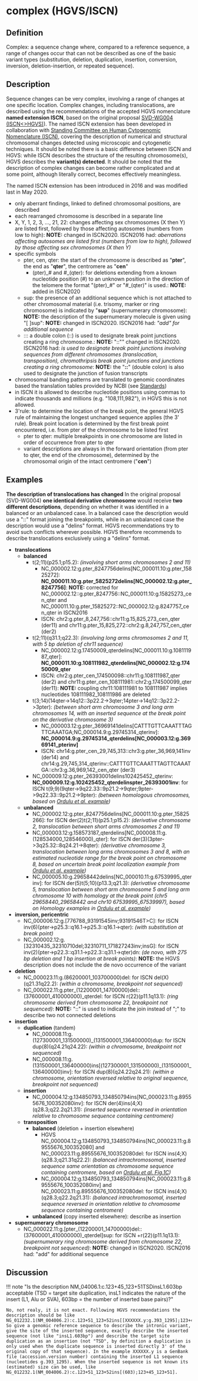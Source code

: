 # complex (HGVS/ISCN)

## Definition

Complex: a sequence change where, compared to a reference sequence, a range of changes occur that can not be described as one of the basic variant types (substitution, deletion, duplication, insertion, conversion, inversion, deletion-insertion, or repeated sequence).

## Description

Sequence changes can be very complex, involving a range of changes at one specific location. Complex changes, including translocations, are described using the recommendations of the accepted HGVS nomenclature **named extension ISCN**, based on the original proposal [SVD-WG004 (ISCN<>HGVS)](../../../consultation/SVD-WG004/)). The named ISCN extension has been developed in collaboration with [Standing Committee on Human Cytogenomic Nomenclature (ISCN)](../../../consultation/ISCN/), covering the description of numerical and structural chromosomal changes detected using microscopic and cytogenetic techniques. It should be noted there is a basic difference between ISCN and HGVS: while ISCN describes the structure of the resulting chromosome(s), HGVS describes the **variant(s) detected**. It should be noted that the description of complex changes can become rather complicated and at some point, although literally correct, becomes effectively meaningless.<br>

The named ISCN extension has been introduced in 2016 and was modified last in May 2020.<br>

* only aberrant findings, linked to defined chromosomal positions, are described
* each rearranged chromosome is described in a separate line
* X, Y, 1, 2, 3, ..., 21, 22: changes affecting sex chromosomes (X then Y) are listed first, followed by those affecting autosomes (numbers from low to high): **NOTE:**    changed in ISCN2020. ISCN2016 had: _aberrations affecting autosomes are listed first (numbers from low to high), followed by those affecting sex chromosomes (X then Y)_
* specific symbols
    * pter, cen, qter: the start of the chromosome is described as "**pter**", the end as "**qter**", the centromere as "**cen**"
        * (pter)\_# and #\_(qter): for deletions extending from a known nucleotide position (#) to an unknown position in the direction of the telomere the format "(pter)\_#" or "#\_(qter)" is used.: **NOTE:**    added in ISCN2020
    * sup: the presence of an additional sequence which is not attached to other chromosomal material (i.e. trisomy, marker or ring chromosome) is indicated by "**sup**" (supernumerary chromosome): **NOTE:**    the description of the supernumerary molecule is given using "[ ]sup": **NOTE:**    changed in ISCN2020. ISCN2016 had: _"add" for additional sequence_
    * ::: a double colon (::) is used to designate break point junctions creating a ring chromosome.: **NOTE:**    "::"" changed in ISCN2020. ISCN2016 had: _is used to designate break point junctions involving sequences from different chromosomes (translocation, transposition), chromothripsis break point junctions and junctions creating a ring chromosome_: **NOTE:**    the "**::**" (double colon) is also used to designate the junction of fusion transcripts
* chromosomal banding patterns are translated to genomic coordinates based the translation tables provided by NCBI (see [Standards](../../../background/standards/#ISCN))
* in ISCN it is allowed to describe nucleotide positions using commas to indicate thousands and millions (e.g. "108,111,982"), in HGVS this is not allowed.
* 3'rule: to determine the location of the break point, the general HGVS rule of maintaining the longest unchanged sequence applies (the 3' rule). Break point location is determined by the first break point encountered, i.e. from pter of the chromosome to be listed first
    * pter to qter: multiple breakpoints in one chromosome are listed in order of occurrence from pter to qter
    * variant descriptions are always in the forward orientation (from pter to qter, the end of the chromosome), determined by the chromosomal origin of the intact centromere ("**cen**")
## Examples

**The description of translocations has changed**
In the original proposal (SVD-WG004) **one identical derivative chromosome** would receive **two different descriptions**, depending on whether it was identified in a balanced or an unbalanced case. In a balanced case the description would use a "::" format joining the breakpoints, while in an unbalanced case the description would use a "delins" format. HGVS recommendations try to avoid such conflicts wherever possible. HGVS therefore recommends to describe translocations exclusively using a "delins" format. 

* **translocations**
    * **balanced**
        * t(2;11)(p25.1;p15.2): _(involving short arms chromosomes 2 and 11)_
            * NC\_000002.12:g.pter\_8247756delins[NC\_000011.10:g.pter\_15825272]: **NC\_000011.10:g.pter\_5825272delins[NC\_000002.12:g.pter\_8247756]**: **NOTE:**    corrected for NC\_000002.12::g.pter\_8247756::NC\_000011.10:g.15825273\_cen\_qter and NC\_000011.10:g.pter\_15825272::NC\_000002.12:g.8247757\_cen\_qter in ISCN2016
            * ISCN: chr2:g.pter\_8,247,756::chr11:g.15,825,273\_cen\_qter (der11) and chr11:g.pter\_15,825,272::chr2:g.8,247,757\_cen\_qter (der2)
        * t(2;11)(q31.1;q22.3): _(involving long arms chromosomes 2 and 11, with 5 bp deletion of chr11 sequence)_
            * NC\_000002.12:g.17450009\_qterdelins[NC\_000011.10:g.108111987\_qter]: **NC\_000011.10:g.108111982\_qterdelins[NC\_000002.12:g.17450009\_qter**
            * ISCN: chr2:g.pter\_cen\_174500098::chr11:g.108111987\_qter (der2) and chr11:g.pter\_cen\_108111981::chr2:g.174500099\_qter (der11): **NOTE:**    coupling chr11:108111981 to 108111987 implies nucleotides 108111982\_108111986 are deleted
        * t(3;14)(14qter->14q12::3p22.2->3qter;14pter->14q12::3p22.2->3pter): _(between short arm chromosome 3 and long arm chromosomes 14, with an inserted sequence at the break point on the derivative chromosome 3)_
            * NC\_000003.12:g.pter\_36969141delins[CATTTGTTCAAATTTAGTTCAAATGA;NC\_000014.9:g.29745314\_qterinv]: **NC\_000014.9:g.29745314\_qterdelins[NC\_000003.12:g.36969141\_pterinv]**
            * ISCN: chr14:g.pter\_cen\_29,745,313::chr3:g.pter\_36,969,141inv (der14) and chr14:g.29,745,314\_qterinv::CATTTGTTCAAATTTAGTTCAAATGA::chr3:g.36,969,142\_cen\_qter (der3)
        * NC\_000009.12:g.pter\_26393001delins102425452\_qterinv: **NC\_000009.12:g.102425452\_qterdelinspter\_26393001inv**: for ISCN t(9;9)(9qter->9q22.33::9p21.2->9qter;9pter->9q22.33::9p21.2->9pter): _(between homologous chromosomes, based on [Ordulu et al. example](https://www.cell.com/ajhg/fulltext/S0002-9297(14)00172-4))_    
    * **unbalanced**
        * NC\_000002.12:g.pter\_8247756delins[NC\_000011.10:g.pter\_15825266]: for ISCN der(2)t(2;11)(p25.1;p15.2): _(derivative chromosome 2, translocation between short arms chromosomes 2 and 11)_
        * NC\_000003.12:g.158573187\_qterdelins[NC\_000008.11:g.(128534000\_128546000)\_qter]: for ISCN der(3)(3pter->3q25.32::8q24.21->8qter): _(derivative chromosome 3, translocation between long arms chromosomes 3 and 8, with an estimated nucleotide range for the break point on chromosome 8, based on uncertain break point localization example from [Ordulu et al. example](https://www.cell.com/ajhg/fulltext/S0002-9297(14)00172-4))_
        * NC\_000005.10:g.29658442delins[NC\_000010.11:g.67539995\_qterinv]: for ISCN der(5)t(5;10)(p13.3;q21.3): _(derivative chromosome 5, translocation between short arm chromosome 5 and long arm chromosome 10 with homology at the break point (chr5 29658440\_29658442 and chr10 67539995\_67539997), based on Homology examples in [Ordulu et al. example](https://www.cell.com/ajhg/fulltext/S0002-9297(14)00172-4))_
* **inversion, pericentric**
    * NC\_000006.12:g.[776788\_93191545inv;93191546T>C]: for ISCN inv(6)(pter->p25.3::q16.1->p25.3::q16.1->qter): _(with substitution at break point)_
    * NC\_000002.12:g.[32310435\_32310710del;32310711\_171827243inv;insG]: for ISCN inv(2)(pter->p22.3::q31.1->p22.3::q31.1->qter)dn: _(de novo, with 275 bp deletion and 1 bp insertion at break points)_: **NOTE:**    the HGVS description does not include the de novo occurrence of the variant
* **deletion**
    * NC_000023.11:g.(86200001\_103700000)del: for ISCN del(X)(q21.31q22.2): _(within a chromosome, breakpoint not sequenced)_
    * NC\_000022.11:g.pter\_(12200001\_14700000)del::(37600001\_410000000)\_qterdel: for ISCN r(22)(p11.1q13.1): _(ring chromosome derived from chromosome 22, breakpoint not sequenced)_: **NOTE:**    "::" is used to indicate the join instead of ";" to describe two not connected deletions
* **insertion**
    * **duplication**  (tandem)
        * NC\_000008.11:g.(127300001\_131500000)\_(131500001\_136400000)dup: for ISCN dup(8)(q24.21q24.22): _(within a chromosome, breakpoint not sequenced)_
        * NC\_000008.11:g.(131500001\_136400000)ins[(127300001\_131500000)\_(131500001\_136400000)inv]: for ISCN dup(8)(q24.22q24.21): _(within a chromosome, orientation reversed relative to original sequence, breakpoint not sequenced)_
    * **insertion**
        * NC\_000004.12:g.134850793\_134850794ins[NC\_000023.11:g.89555676\_100352080inv]: for ISCN der(4)ins(4;X)(q28.3;q22.2q21.31): _(inserted sequence reversed in orientation relative to chromosome sequence containing centromere)_
    * **transposition**
        * **balanced**  (deletion + insertion elsewhere)
            * HGVS NC\_000004.12:g.134850793\_134850794ins[NC\_000023.11:g.89555676\_100352080] and NC\_000023.11:g.89555676\_100352080del: for ISCN ins(4;X)(q28.3;q21.31q22.2): _(balanced intrachromosomal, inserted sequence same orientation as chromosome sequence containing centromere, based on [Ordulu et al. Fig.1C](https://www.cell.com/ajhg/fulltext/S0002-9297(14)00172-4))_
            * NC\_000004.12:g.134850793\_134850794ins[NC\_000023.11:g.89555676\_100352080inv] and NC\_000023.11:g.89555676\_100352080del: for ISCN ins(4;X)(q28.3;q22.2q21.31): _(balanced intrachromosomal, inserted sequence reversed in orientation relative to chromosome sequence containing centromere)_
        * **unbalanced**  (copy inserted elsewhere): describe as insertion
* **supernumerary chromosome**
    * NC\_000022.11:g.[pter\_(12200001\_14700000)del::(37600001\_410000000)\_qterdel]sup: for ISCN +r(22)(p11.1q13.1): _(supernumerary ring chromosome derived from chromosome 22, breakpoint not sequenced)_: **NOTE:**    changed in ISCN2020. ISCN2016 had: "add" for additional sequence
## Discussion

!!! note "Is the description NM_04006.1:c.123+45_123+51TSDinsL1.603bp acceptable (TSD = target site duplication, insL1 indicates the nature of the insert (L1, Alu or SVA), 603bp = the number of inserted base pairs)?"

    No, not realy, it is not exact. Following HGVS recommendations the description should be like NG_012232.1(NM_004006.2):c.123+51_123+52ins[[XXXXXX.y:g.393_1295];123+45_123+51]. So give a genomic reference sequence to describe the intronic variant, give the site of the inserted sequence, exactly describe the inserted sequence (not like "insL1.603bp") and describe the target site duplication as an insertion (not "TSD", by definition a duplication is only used when the duplicate sequence is inserted directly 3' of the original copy of that sequence). In the example XXXXXX.y is a GenBank file (accession.version number) containing the inserted L1 sequence (nucleotides g.393_1295). When the inserted sequence is not known its (estimated) size can be used, like NG_012232.1(NM_004006.2):c.123+51_123+52ins[(603);123+45_123+51].
